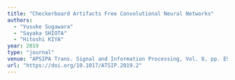```yaml
---
title: "Checkerboard Artifacts Free Convolutional Neural Networks"
authors:
  - "Yusuke Sugawara"
  - "Sayaka SHIOTA"
  - "Hitoshi KIYA"
year: 2019
type: "journal"
venue: "APSIPA Trans. Signal and Information Processing, Vol. 8, pp. E9, 2019-02-19."
url: "https://doi.org/10.1017/ATSIP.2019.2"
---
```

